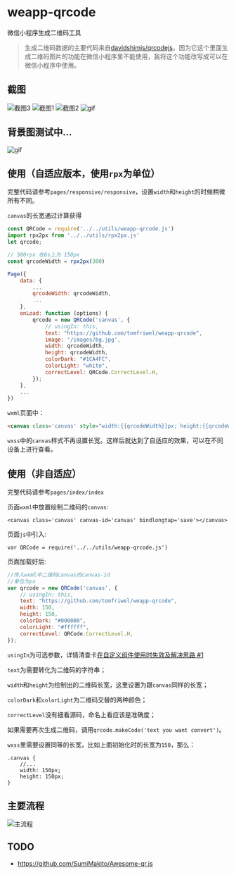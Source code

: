 



# weapp-qrcode
微信小程序生成二维码工具    

> 生成二维码数据的主要代码来自[davidshimjs/qrcodejs](https://github.com/davidshimjs/qrcodejs)，因为它这个里面生成二维码图片的功能在微信小程序里不能使用，我将这个功能改写成可以在微信小程序中使用。

## 截图

![截图3](./doc-images/s3.png)
![截图1](./doc-images/screenshot0.png)
![截图2](./doc-images/screenshot2.png)
![gif](./doc-images/screenshot1.gif)

## 背景图测试中...
![gif](./doc-images/test.png)

## 使用（自适应版本，使用`rpx`为单位）

完整代码请参考`pages/responsive/responsive`，设置`width`和`height`的时候稍微所有不同。

`canvas`的长宽通过计算获得
```js
const QRCode = require('../../utils/weapp-qrcode.js')
import rpx2px from '../../utils/rpx2px.js'
let qrcode;

// 300rpx 在6s上为 150px
const qrcodeWidth = rpx2px(300)

Page({
    data: {
        ...
        qrcodeWidth: qrcodeWidth,
        ...
    },
    onLoad: function (options) {
        qrcode = new QRCode('canvas', {
            // usingIn: this,
            text: "https://github.com/tomfriwel/weapp-qrcode",
            image: '/images/bg.jpg',
            width: qrcodeWidth,
            height: qrcodeWidth,
            colorDark: "#1CA4FC",
            colorLight: "white",
            correctLevel: QRCode.CorrectLevel.H,
        });
    },
    ...
})
```

`wxml`页面中：
```html
<canvas class='canvas' style="width:{{qrcodeWidth}}px; height:{{qrcodeWidth}}px;" canvas-id='canvas' bindlongtap='save'></canvas>
```

`wxss`中的`canvas`样式不再设置长宽。这样后就达到了自适应的效果，可以在不同设备上进行查看。

## 使用（非自适应）

完整代码请参考`pages/index/index`

页面`wxml`中放置绘制二维码的`canvas`:
```
<canvas class='canvas' canvas-id='canvas' bindlongtap='save'></canvas>
```

页面`js`中引入:
```
var QRCode = require('../../utils/weapp-qrcode.js')
```

页面加载好后:
```js
//传入wxml中二维码canvas的canvas-id
//单位为px
var qrcode = new QRCode('canvas', {
    // usingIn: this,
    text: "https://github.com/tomfriwel/weapp-qrcode",
    width: 150,
    height: 150,
    colorDark: "#000000",
    colorLight: "#ffffff",
    correctLevel: QRCode.CorrectLevel.H,
});
```

`usingIn`为可选参数，详情清查卡[在自定义组件使用时失效及解决思路 #1](https://github.com/tomfriwel/weapp-qrcode/issues/1)

`text`为需要转化为二维码的字符串；

`width`和`height`为绘制出的二维码长宽，这里设置为跟`canvas`同样的长宽；

`colorDark`和`colorLight`为二维码交替的两种颜色；

`correctLevel`没有细看源码，命名上看应该是准确度；

如果需要再次生成二维码，调用`qrcode.makeCode('text you want convert')`。

`wxss`里需要设置同等的长宽，比如上面初始化时的长宽为`150`，那么：
```
.canvas {
    //...
    width: 150px;
    height: 150px;
}
```

## 主要流程

![主流程](./doc-images/weapp-qrcode.001.png)

## TODO

* https://github.com/SumiMakito/Awesome-qr.js
